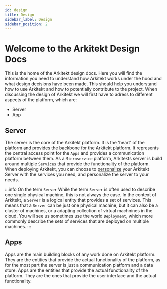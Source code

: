 ```yaml
---
id: design
title: Design
sidebar_label: Design
sidebar_position: 2
---
```


# Welcome to the Arkitekt Design Docs

This is the home of the Arkitekt design docs. Here you will find the information you need to understand how Arkitekt works under the hood and
what design decisions have been made. This should help you understand how to use Arkitekt and how to potentially contribute to the project. 
When discussing the design of Arkitekt we will first have to adress to different aspects of the platform, which are:

- Server
- App



## Server

The server is the core of the Arkitekt platform. It is the 'heart' of the platform and provides the backbone for the Arkitekt platform. It represents the central
access point for the `Apps` and provides a communication platform between them. As a `Microservice` platform, Arkitekts server is build around multiple `Services`
that provide the functionality of the platform. When deploying Arkitekt, you can choose to [personalize](/docs/design/deployment/) your Arkitekt Server with the services you need, and personalize
the server to your needs.



:::info On the term `Server`
While the term `Server` is often used to describe one single physical machine, this is not always the case. In the context of Arkitekt, a `Server` is a logical entity that provides a set of services. This means that a `Server` can be just one  physical machine, but it can also be a cluster of machines, or a adapting collection of virtual machnines in the cloud. You will see us sometimes use the world `Deployment`, which more commonly describe the sets of services
that are deployed on multiple machines.
:::


## Apps

Apps are the main building blocks of any work done on Arkitekt platform. They are the entities that provide the actual functionality of the platform, as for the 
most part the server is just a communication platform and a data store. Apps are the entities that provide the actual functionality of the platform. They are the
ones that provide the user interface and the actual functionality.


